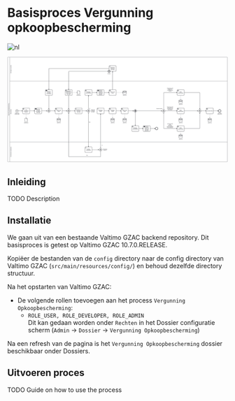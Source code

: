 # Basisproces Vergunning opkoopbescherming
![nl](https://img.shields.io/badge/lang-nl-g.svg)

![vergunning-opkoopbescherming](vergunning-opkoopbescherming.png)
## Inleiding
TODO Description

## Installatie
We gaan uit van een bestaande Valtimo GZAC backend repository. Dit basisproces is getest op Valtimo GZAC 10.7.0.RELEASE.

Kopiëer de bestanden van de `config` directory naar de config directory van Valtimo GZAC (`src/main/resources/config/`)
en behoud dezelfde directory structuur.

Na het opstarten van Valtimo GZAC:
* De volgende rollen toevoegen aan het process `Vergunning Opkoopbescherming`:
  * `ROLE_USER, ROLE_DEVELOPER, ROLE_ADMIN`  
  Dit kan gedaan worden onder `Rechten` in het Dossier configuratie scherm (`Admin` -> `Dossier` -> `Vergunning Opkoopbescherming`)

Na een refresh van de pagina is het `Vergunning Opkoopbescherming` dossier beschikbaar onder Dossiers.

## Uitvoeren proces

TODO Guide on how to use the process
